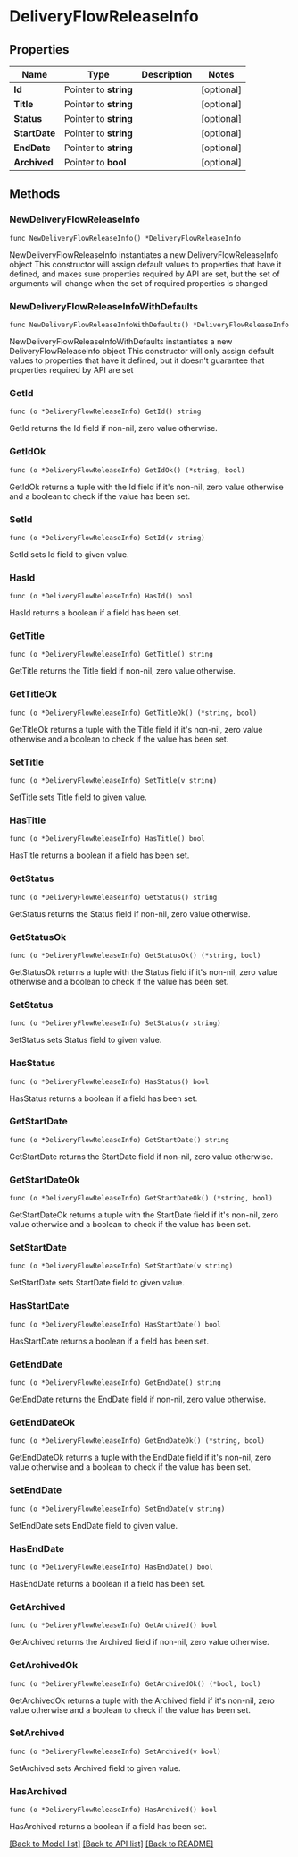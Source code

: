 # DeliveryFlowReleaseInfo

## Properties

Name | Type | Description | Notes
------------ | ------------- | ------------- | -------------
**Id** | Pointer to **string** |  | [optional] 
**Title** | Pointer to **string** |  | [optional] 
**Status** | Pointer to **string** |  | [optional] 
**StartDate** | Pointer to **string** |  | [optional] 
**EndDate** | Pointer to **string** |  | [optional] 
**Archived** | Pointer to **bool** |  | [optional] 

## Methods

### NewDeliveryFlowReleaseInfo

`func NewDeliveryFlowReleaseInfo() *DeliveryFlowReleaseInfo`

NewDeliveryFlowReleaseInfo instantiates a new DeliveryFlowReleaseInfo object
This constructor will assign default values to properties that have it defined,
and makes sure properties required by API are set, but the set of arguments
will change when the set of required properties is changed

### NewDeliveryFlowReleaseInfoWithDefaults

`func NewDeliveryFlowReleaseInfoWithDefaults() *DeliveryFlowReleaseInfo`

NewDeliveryFlowReleaseInfoWithDefaults instantiates a new DeliveryFlowReleaseInfo object
This constructor will only assign default values to properties that have it defined,
but it doesn't guarantee that properties required by API are set

### GetId

`func (o *DeliveryFlowReleaseInfo) GetId() string`

GetId returns the Id field if non-nil, zero value otherwise.

### GetIdOk

`func (o *DeliveryFlowReleaseInfo) GetIdOk() (*string, bool)`

GetIdOk returns a tuple with the Id field if it's non-nil, zero value otherwise
and a boolean to check if the value has been set.

### SetId

`func (o *DeliveryFlowReleaseInfo) SetId(v string)`

SetId sets Id field to given value.

### HasId

`func (o *DeliveryFlowReleaseInfo) HasId() bool`

HasId returns a boolean if a field has been set.

### GetTitle

`func (o *DeliveryFlowReleaseInfo) GetTitle() string`

GetTitle returns the Title field if non-nil, zero value otherwise.

### GetTitleOk

`func (o *DeliveryFlowReleaseInfo) GetTitleOk() (*string, bool)`

GetTitleOk returns a tuple with the Title field if it's non-nil, zero value otherwise
and a boolean to check if the value has been set.

### SetTitle

`func (o *DeliveryFlowReleaseInfo) SetTitle(v string)`

SetTitle sets Title field to given value.

### HasTitle

`func (o *DeliveryFlowReleaseInfo) HasTitle() bool`

HasTitle returns a boolean if a field has been set.

### GetStatus

`func (o *DeliveryFlowReleaseInfo) GetStatus() string`

GetStatus returns the Status field if non-nil, zero value otherwise.

### GetStatusOk

`func (o *DeliveryFlowReleaseInfo) GetStatusOk() (*string, bool)`

GetStatusOk returns a tuple with the Status field if it's non-nil, zero value otherwise
and a boolean to check if the value has been set.

### SetStatus

`func (o *DeliveryFlowReleaseInfo) SetStatus(v string)`

SetStatus sets Status field to given value.

### HasStatus

`func (o *DeliveryFlowReleaseInfo) HasStatus() bool`

HasStatus returns a boolean if a field has been set.

### GetStartDate

`func (o *DeliveryFlowReleaseInfo) GetStartDate() string`

GetStartDate returns the StartDate field if non-nil, zero value otherwise.

### GetStartDateOk

`func (o *DeliveryFlowReleaseInfo) GetStartDateOk() (*string, bool)`

GetStartDateOk returns a tuple with the StartDate field if it's non-nil, zero value otherwise
and a boolean to check if the value has been set.

### SetStartDate

`func (o *DeliveryFlowReleaseInfo) SetStartDate(v string)`

SetStartDate sets StartDate field to given value.

### HasStartDate

`func (o *DeliveryFlowReleaseInfo) HasStartDate() bool`

HasStartDate returns a boolean if a field has been set.

### GetEndDate

`func (o *DeliveryFlowReleaseInfo) GetEndDate() string`

GetEndDate returns the EndDate field if non-nil, zero value otherwise.

### GetEndDateOk

`func (o *DeliveryFlowReleaseInfo) GetEndDateOk() (*string, bool)`

GetEndDateOk returns a tuple with the EndDate field if it's non-nil, zero value otherwise
and a boolean to check if the value has been set.

### SetEndDate

`func (o *DeliveryFlowReleaseInfo) SetEndDate(v string)`

SetEndDate sets EndDate field to given value.

### HasEndDate

`func (o *DeliveryFlowReleaseInfo) HasEndDate() bool`

HasEndDate returns a boolean if a field has been set.

### GetArchived

`func (o *DeliveryFlowReleaseInfo) GetArchived() bool`

GetArchived returns the Archived field if non-nil, zero value otherwise.

### GetArchivedOk

`func (o *DeliveryFlowReleaseInfo) GetArchivedOk() (*bool, bool)`

GetArchivedOk returns a tuple with the Archived field if it's non-nil, zero value otherwise
and a boolean to check if the value has been set.

### SetArchived

`func (o *DeliveryFlowReleaseInfo) SetArchived(v bool)`

SetArchived sets Archived field to given value.

### HasArchived

`func (o *DeliveryFlowReleaseInfo) HasArchived() bool`

HasArchived returns a boolean if a field has been set.


[[Back to Model list]](../README.md#documentation-for-models) [[Back to API list]](../README.md#documentation-for-api-endpoints) [[Back to README]](../README.md)



